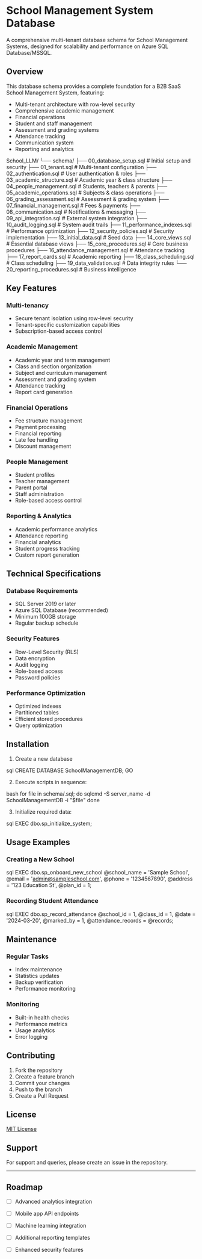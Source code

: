 # School Management System Database

A comprehensive multi-tenant database schema for School Management Systems, designed for scalability and performance on Azure SQL Database/MSSQL.

## Overview

This database schema provides a complete foundation for a B2B SaaS School Management System, featuring:

- Multi-tenant architecture with row-level security
- Comprehensive academic management
- Financial operations
- Student and staff management
- Assessment and grading systems
- Attendance tracking
- Communication system
- Reporting and analytics

School_LLM/
└── schema/
├── 00_database_setup.sql # Initial setup and security
├── 01_tenant.sql # Multi-tenant configuration
├── 02_authentication.sql # User authentication & roles
├── 03_academic_structure.sql # Academic year & class structure
├── 04_people_management.sql # Students, teachers & parents
├── 05_academic_operations.sql # Subjects & class operations
├── 06_grading_assessment.sql # Assessment & grading system
├── 07_financial_management.sql # Fees & payments
├── 08_communication.sql # Notifications & messaging
├── 09_api_integration.sql # External system integration
├── 10_audit_logging.sql # System audit trails
├── 11_performance_indexes.sql # Performance optimization
├── 12_security_policies.sql # Security implementation
├── 13_initial_data.sql # Seed data
├── 14_core_views.sql # Essential database views
├── 15_core_procedures.sql # Core business procedures
├── 16_attendance_management.sql # Attendance tracking
├── 17_report_cards.sql # Academic reporting
├── 18_class_scheduling.sql # Class scheduling
├── 19_data_validation.sql # Data integrity rules
└── 20_reporting_procedures.sql # Business intelligence

## Key Features

### Multi-tenancy
- Secure tenant isolation using row-level security
- Tenant-specific customization capabilities
- Subscription-based access control

### Academic Management
- Academic year and term management
- Class and section organization
- Subject and curriculum management
- Assessment and grading system
- Attendance tracking
- Report card generation

### Financial Operations
- Fee structure management
- Payment processing
- Financial reporting
- Late fee handling
- Discount management

### People Management
- Student profiles
- Teacher management
- Parent portal
- Staff administration
- Role-based access control

### Reporting & Analytics
- Academic performance analytics
- Attendance reporting
- Financial analytics
- Student progress tracking
- Custom report generation

## Technical Specifications

### Database Requirements
- SQL Server 2019 or later
- Azure SQL Database (recommended)
- Minimum 100GB storage
- Regular backup schedule

### Security Features
- Row-Level Security (RLS)
- Data encryption
- Audit logging
- Role-based access
- Password policies

### Performance Optimization
- Optimized indexes
- Partitioned tables
- Efficient stored procedures
- Query optimization

## Installation

1. Create a new database

sql
CREATE DATABASE SchoolManagementDB;
GO


2. Execute scripts in sequence:

bash
for file in schema/.sql; do
sqlcmd -S server_name -d SchoolManagementDB -i "$file"
done


3. Initialize required data:

sql
EXEC dbo.sp_initialize_system;


## Usage Examples

### Creating a New School

sql
EXEC dbo.sp_onboard_new_school
@school_name = 'Sample School',
@email = 'admin@sampleschool.com',
@phone = '1234567890',
@address = '123 Education St',
@plan_id = 1;


### Recording Student Attendance

sql
EXEC dbo.sp_record_attendance
@school_id = 1,
@class_id = 1,
@date = '2024-03-20',
@marked_by = 1,
@attendance_records = @records;


## Maintenance

### Regular Tasks
- Index maintenance
- Statistics updates
- Backup verification
- Performance monitoring

### Monitoring
- Built-in health checks
- Performance metrics
- Usage analytics
- Error logging

## Contributing

1. Fork the repository
2. Create a feature branch
3. Commit your changes
4. Push to the branch
5. Create a Pull Request

## License

[MIT License](LICENSE)

## Support

For support and queries, please create an issue in the repository.

---

## Roadmap

- [ ] Advanced analytics integration
- [ ] Mobile app API endpoints
- [ ] Machine learning integration
- [ ] Additional reporting templates
- [ ] Enhanced security features


